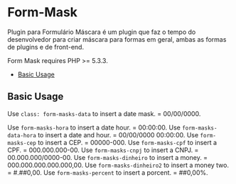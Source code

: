 # Form-Mask
Plugin para Formulário Máscara é um plugin que faz o tempo do desenvolvedor para criar máscara para formas em geral, ambas as formas de plugins e de front-end.

Form Mask requires PHP >= 5.3.3.

- [Basic Usage](#basic-usage)

	
## Basic Usage

Use `class: form-masks-data` to insert a date mask. = 00/00/0000.

Use `form-masks-hora` to insert a date hour. = 00:00:00.
Use `form-masks-data-hora` to insert a date and hour. = 00/00/0000 00:00:00.
Use `form-masks-cep` to insert a CEP. = 00000-000.
Use `form-masks-cpf` to insert a CPF. = 000.000.000-00.
Use `form-masks-cnpj` to insert a CNPJ. = 00.000.000/0000-00.
Use `form-masks-dinheiro` to insert a money. = 000.000.000.000.000,00.
Use `form-masks-dinheiro2` to insert a money two. = #.##0,00.
Use `form-masks-percent` to insert a porcent. = ##0,00%.
